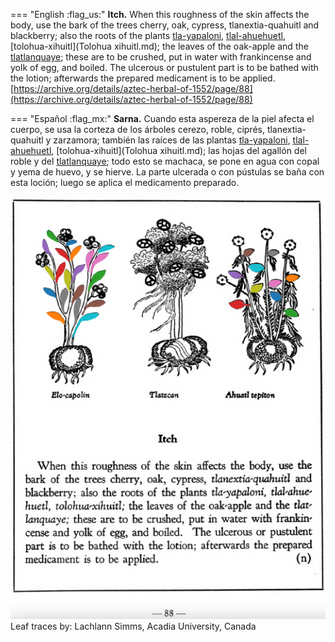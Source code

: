 
=== "English :flag_us:"
    **Itch.** When this roughness of the skin affects the body, use the bark of the trees cherry, oak, cypress, tlanextia-quahuitl and blackberry; also the roots of the plants [tla-yapaloni](Tla-yapaloni.md), [tlal-ahuehuetl](Tlal-ahuehuetl.md), [tolohua-xihuitl](Tolohua xihuitl.md); the leaves of the oak-apple and the [tlatlanquaye](Tlatlanquaye.md); these are to be crushed, put in water with frankincense and yolk of egg, and boiled. The ulcerous or pustulent part is to be bathed with the lotion; afterwards the prepared medicament is to be applied.  
    [https://archive.org/details/aztec-herbal-of-1552/page/88](https://archive.org/details/aztec-herbal-of-1552/page/88)  


=== "Español :flag_mx:"
    **Sarna.** Cuando esta aspereza de la piel afecta el cuerpo, se usa la corteza de los árboles cerezo, roble, ciprés, tlanextia-quahuitl y zarzamora; también las raíces de las plantas [tla-yapaloni](Tla-yapaloni.md), [tlal-ahuehuetl](Tlal-ahuehuetl.md), [tolohua-xihuitl](Tolohua xihuitl.md); las hojas del agallón del roble y del [tlatlanquaye](Tlatlanquaye.md); todo esto se machaca, se pone en agua con copal y yema de huevo, y se hierve. La parte ulcerada o con pústulas se baña con esta loción; luego se aplica el medicamento preparado.  


![LZ_p088.png](assets/LZ_p088.png)  
Leaf traces by: Lachlann Simms, Acadia University, Canada  